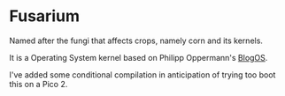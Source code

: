 # Fusarium

Named after the fungi that affects crops, namely corn and its kernels.

It is a Operating System kernel based on Philipp Oppermann's [BlogOS](https://os.phil-opp.com/).

I've added some conditional compilation in anticipation of trying too boot this on a Pico 2.
